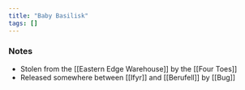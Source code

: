 ```yaml
---
title: "Baby Basilisk"
tags: []
---
```


### Notes

- Stolen from the [[Eastern Edge Warehouse]] by the [[Four Toes]]
- Released somewhere between [[Ifyr]] and [[Berufell]] by [[Bug]]